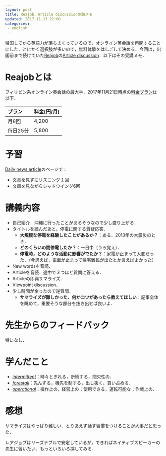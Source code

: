 ```yaml
---
layout: post
title: Reajob，Article discussion体験メモ
updated: 2017-11-13 21:00
categories:
 - english
---
```


帰国してから英語力が落ちまくっているので，オンライン英会話を再開することにした．とにかく選択肢が多いので，無料体験をはしごして決める．今回は，出国前まで続けていた[Reajob](https://www.rarejob.com)の[Article discussion](https://www.rarejob.com/dna)．以下はその受講メモ．

# Reajobとは

フィリピン系オンライン英会話の最大手．2017年11月21日時点の[料金プラン](https://www.rarejob.com/payment/)は以下．

|プラン|料金[円/月]|
|:--|:--|
|月8回|4,200|
|毎日25分|5,800|

# 予習

[Daily news article](https://www.rarejob.com/dna/2017/11/13/south-australia-to-improve-wind-farm-with-worlds-largest-battery/)のページで：
* 文章を見ずにリスニング１回
* 文章を見ながらシャドウイング6回

# 講義内容

* 自己紹介．沖縄に行ったことがあるそうなので少し盛り上がる．
* タイトルを読んだあと，停電に関する質疑応答．
  * **大規模な停電を経験したことがあるか？**：ある．2013年の大震災のとき．
  * **どのくらいの間停電したか？**：一日中（うろ覚え）．
  * **停電時，どのような活動に影響がでたか？**：家電が止まって大変だった．（今思えば，電車が止まって帰宅難民が出たとか言えばよかった）
* New wordsを音読．
* Articleを音読．途中で３つほど質問に答える．
* Articleの即興サマライズ．
* Viewpoint discussion．
* 少し時間が余ったので逆質問．
  * **サマライズが難しかった．何かコツがあったら教えてほしい**：記事全体を眺めて，重要そうな部分を抜き出せば良いよ．

# 先生からのフィードバック

特になし．

# 学んだこと

* [*intermittent*](https://ejje.weblio.jp/content/intermittent)：時々とぎれる，断続する，間欠性の．
* [*forestall*](http://ejje.weblio.jp/content/forestall)：先んずる，機先を制する，出し抜く，買い占める．
* [*operational*](https://ejje.weblio.jp/content/operational)：操作上の，経営上の；使用できる，運転可能な；作戦上の．

# 感想

サマライズはやっぱり難しい．とりあえず話す習慣をつけることが大事だと思った．

レアジョブはリーズナブルで安定しているが，できればネイティブスピーカーの先生に習いたい．もっといろいろ探してみる．

